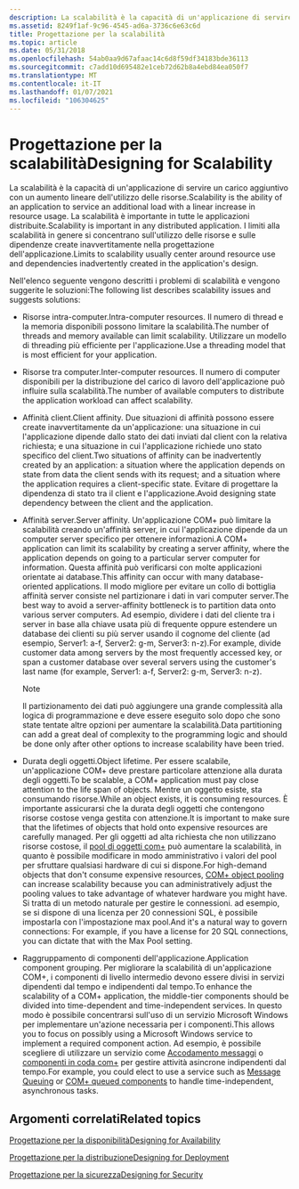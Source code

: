 ```yaml
---
description: La scalabilità è la capacità di un'applicazione di servire un carico aggiuntivo con un aumento lineare dell'utilizzo delle risorse.
ms.assetid: 8249f1af-9c96-4545-ad6a-3736c6e63c6d
title: Progettazione per la scalabilità
ms.topic: article
ms.date: 05/31/2018
ms.openlocfilehash: 54ab0aa9d67afaac14c6d8f59df34183bde36113
ms.sourcegitcommit: c7add10d695482e1ceb72d62b8a4ebd84ea050f7
ms.translationtype: MT
ms.contentlocale: it-IT
ms.lasthandoff: 01/07/2021
ms.locfileid: "106304625"
---
```

# <a name="designing-for-scalability"></a><span data-ttu-id="a8b97-103">Progettazione per la scalabilità</span><span class="sxs-lookup"><span data-stu-id="a8b97-103">Designing for Scalability</span></span>

<span data-ttu-id="a8b97-104">La scalabilità è la capacità di un'applicazione di servire un carico aggiuntivo con un aumento lineare dell'utilizzo delle risorse.</span><span class="sxs-lookup"><span data-stu-id="a8b97-104">Scalability is the ability of an application to service an additional load with a linear increase in resource usage.</span></span> <span data-ttu-id="a8b97-105">La scalabilità è importante in tutte le applicazioni distribuite.</span><span class="sxs-lookup"><span data-stu-id="a8b97-105">Scalability is important in any distributed application.</span></span> <span data-ttu-id="a8b97-106">I limiti alla scalabilità in genere si concentrano sull'utilizzo delle risorse e sulle dipendenze create inavvertitamente nella progettazione dell'applicazione.</span><span class="sxs-lookup"><span data-stu-id="a8b97-106">Limits to scalability usually center around resource use and dependencies inadvertently created in the application's design.</span></span>

<span data-ttu-id="a8b97-107">Nell'elenco seguente vengono descritti i problemi di scalabilità e vengono suggerite le soluzioni:</span><span class="sxs-lookup"><span data-stu-id="a8b97-107">The following list describes scalability issues and suggests solutions:</span></span>

-   <span data-ttu-id="a8b97-108">Risorse intra-computer.</span><span class="sxs-lookup"><span data-stu-id="a8b97-108">Intra-computer resources.</span></span> <span data-ttu-id="a8b97-109">Il numero di thread e la memoria disponibili possono limitare la scalabilità.</span><span class="sxs-lookup"><span data-stu-id="a8b97-109">The number of threads and memory available can limit scalability.</span></span> <span data-ttu-id="a8b97-110">Utilizzare un modello di threading più efficiente per l'applicazione.</span><span class="sxs-lookup"><span data-stu-id="a8b97-110">Use a threading model that is most efficient for your application.</span></span>
-   <span data-ttu-id="a8b97-111">Risorse tra computer.</span><span class="sxs-lookup"><span data-stu-id="a8b97-111">Inter-computer resources.</span></span> <span data-ttu-id="a8b97-112">Il numero di computer disponibili per la distribuzione del carico di lavoro dell'applicazione può influire sulla scalabilità.</span><span class="sxs-lookup"><span data-stu-id="a8b97-112">The number of available computers to distribute the application workload can affect scalability.</span></span>
-   <span data-ttu-id="a8b97-113">Affinità client.</span><span class="sxs-lookup"><span data-stu-id="a8b97-113">Client affinity.</span></span> <span data-ttu-id="a8b97-114">Due situazioni di affinità possono essere create inavvertitamente da un'applicazione: una situazione in cui l'applicazione dipende dallo stato dei dati inviati dal client con la relativa richiesta; e una situazione in cui l'applicazione richiede uno stato specifico del client.</span><span class="sxs-lookup"><span data-stu-id="a8b97-114">Two situations of affinity can be inadvertently created by an application: a situation where the application depends on state from data the client sends with its request; and a situation where the application requires a client-specific state.</span></span> <span data-ttu-id="a8b97-115">Evitare di progettare la dipendenza di stato tra il client e l'applicazione.</span><span class="sxs-lookup"><span data-stu-id="a8b97-115">Avoid designing state dependency between the client and the application.</span></span>
-   <span data-ttu-id="a8b97-116">Affinità server.</span><span class="sxs-lookup"><span data-stu-id="a8b97-116">Server affinity.</span></span> <span data-ttu-id="a8b97-117">Un'applicazione COM+ può limitare la scalabilità creando un'affinità server, in cui l'applicazione dipende da un computer server specifico per ottenere informazioni.</span><span class="sxs-lookup"><span data-stu-id="a8b97-117">A COM+ application can limit its scalability by creating a server affinity, where the application depends on going to a particular server computer for information.</span></span> <span data-ttu-id="a8b97-118">Questa affinità può verificarsi con molte applicazioni orientate ai database.</span><span class="sxs-lookup"><span data-stu-id="a8b97-118">This affinity can occur with many database-oriented applications.</span></span> <span data-ttu-id="a8b97-119">Il modo migliore per evitare un collo di bottiglia affinità server consiste nel partizionare i dati in vari computer server.</span><span class="sxs-lookup"><span data-stu-id="a8b97-119">The best way to avoid a server-affinity bottleneck is to partition data onto various server computers.</span></span> <span data-ttu-id="a8b97-120">Ad esempio, dividere i dati del cliente tra i server in base alla chiave usata più di frequente oppure estendere un database dei clienti su più server usando il cognome del cliente (ad esempio, Server1: a-f, Server2: g-m, Server3: n-z).</span><span class="sxs-lookup"><span data-stu-id="a8b97-120">For example, divide customer data among servers by the most frequently accessed key, or span a customer database over several servers using the customer's last name (for example, Server1: a-f, Server2: g-m, Server3: n-z).</span></span>
    > [!Note]  
    > <span data-ttu-id="a8b97-121">Il partizionamento dei dati può aggiungere una grande complessità alla logica di programmazione e deve essere eseguito solo dopo che sono state tentate altre opzioni per aumentare la scalabilità.</span><span class="sxs-lookup"><span data-stu-id="a8b97-121">Data partitioning can add a great deal of complexity to the programming logic and should be done only after other options to increase scalability have been tried.</span></span>

     

-   <span data-ttu-id="a8b97-122">Durata degli oggetti.</span><span class="sxs-lookup"><span data-stu-id="a8b97-122">Object lifetime.</span></span> <span data-ttu-id="a8b97-123">Per essere scalabile, un'applicazione COM+ deve prestare particolare attenzione alla durata degli oggetti.</span><span class="sxs-lookup"><span data-stu-id="a8b97-123">To be scalable, a COM+ application must pay close attention to the life span of objects.</span></span> <span data-ttu-id="a8b97-124">Mentre un oggetto esiste, sta consumando risorse.</span><span class="sxs-lookup"><span data-stu-id="a8b97-124">While an object exists, it is consuming resources.</span></span> <span data-ttu-id="a8b97-125">È importante assicurarsi che la durata degli oggetti che contengono risorse costose venga gestita con attenzione.</span><span class="sxs-lookup"><span data-stu-id="a8b97-125">It is important to make sure that the lifetimes of objects that hold onto expensive resources are carefully managed.</span></span> <span data-ttu-id="a8b97-126">Per gli oggetti ad alta richiesta che non utilizzano risorse costose, il [pool di oggetti com+](com--object-pooling.md) può aumentare la scalabilità, in quanto è possibile modificare in modo amministrativo i valori del pool per sfruttare qualsiasi hardware di cui si dispone.</span><span class="sxs-lookup"><span data-stu-id="a8b97-126">For high-demand objects that don't consume expensive resources, [COM+ object pooling](com--object-pooling.md) can increase scalability because you can administratively adjust the pooling values to take advantage of whatever hardware you might have.</span></span> <span data-ttu-id="a8b97-127">Si tratta di un metodo naturale per gestire le connessioni. ad esempio, se si dispone di una licenza per 20 connessioni SQL, è possibile impostarla con l'impostazione max pool.</span><span class="sxs-lookup"><span data-stu-id="a8b97-127">And it's a natural way to govern connections: For example, if you have a license for 20 SQL connections, you can dictate that with the Max Pool setting.</span></span>
-   <span data-ttu-id="a8b97-128">Raggruppamento di componenti dell'applicazione.</span><span class="sxs-lookup"><span data-stu-id="a8b97-128">Application component grouping.</span></span> <span data-ttu-id="a8b97-129">Per migliorare la scalabilità di un'applicazione COM+, i componenti di livello intermedio devono essere divisi in servizi dipendenti dal tempo e indipendenti dal tempo.</span><span class="sxs-lookup"><span data-stu-id="a8b97-129">To enhance the scalability of a COM+ application, the middle-tier components should be divided into time-dependent and time-independent services.</span></span> <span data-ttu-id="a8b97-130">In questo modo è possibile concentrarsi sull'uso di un servizio Microsoft Windows per implementare un'azione necessaria per i componenti.</span><span class="sxs-lookup"><span data-stu-id="a8b97-130">This allows you to focus on possibly using a Microsoft Windows service to implement a required component action.</span></span> <span data-ttu-id="a8b97-131">Ad esempio, è possibile scegliere di utilizzare un servizio come [Accodamento messaggi](/previous-versions/windows/desktop/legacy/ms711472(v=vs.85)) o [componenti in coda com+](com--queued-components.md) per gestire attività asincrone indipendenti dal tempo.</span><span class="sxs-lookup"><span data-stu-id="a8b97-131">For example, you could elect to use a service such as [Message Queuing](/previous-versions/windows/desktop/legacy/ms711472(v=vs.85)) or [COM+ queued components](com--queued-components.md) to handle time-independent, asynchronous tasks.</span></span>

## <a name="related-topics"></a><span data-ttu-id="a8b97-132">Argomenti correlati</span><span class="sxs-lookup"><span data-stu-id="a8b97-132">Related topics</span></span>

<dl> <dt>

[<span data-ttu-id="a8b97-133">Progettazione per la disponibilità</span><span class="sxs-lookup"><span data-stu-id="a8b97-133">Designing for Availability</span></span>](designing-for-availability.md)
</dt> <dt>

[<span data-ttu-id="a8b97-134">Progettazione per la distribuzione</span><span class="sxs-lookup"><span data-stu-id="a8b97-134">Designing for Deployment</span></span>](designing-for-deployment.md)
</dt> <dt>

[<span data-ttu-id="a8b97-135">Progettazione per la sicurezza</span><span class="sxs-lookup"><span data-stu-id="a8b97-135">Designing for Security</span></span>](designing-for-security.md)
</dt> </dl>

 

 




